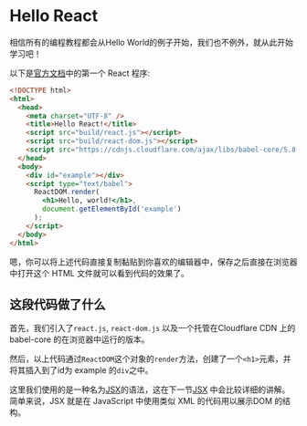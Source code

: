 # Hello React

相信所有的编程教程都会从Hello World的例子开始，我们也不例外，就从此开始学习吧！

以下是[官方文档](http://facebook.github.io/react/docs/getting-started.html)中的第一个 React 程序:

```html
<!DOCTYPE html>
<html>
  <head>
    <meta charset="UTF-8" />
    <title>Hello React!</title>
    <script src="build/react.js"></script>
    <script src="build/react-dom.js"></script>
    <script src="https://cdnjs.cloudflare.com/ajax/libs/babel-core/5.8.23/browser.min.js"></script>
  </head>
  <body>
    <div id="example"></div>
    <script type="text/babel">
      ReactDOM.render(
        <h1>Hello, world!</h1>,
        document.getElementById('example')
      );
    </script>
  </body>
</html>
```

嗯，你可以将上述代码直接复制黏贴到你喜欢的编辑器中，保存之后直接在浏览器中打开这个 HTML 文件就可以看到代码的效果了。

## 这段代码做了什么

首先，我们引入了`react.js`, `react-dom.js` 以及一个托管在Cloudflare CDN 上的 babel-core 的在浏览器中运行的版本。

然后，以上代码通过`ReactDOM`这个对象的`render`方法，创建了一个`<h1>`元素，并将其插入到了id为 example 的`div`之中。

这里我们使用的是一种名为[JSX](https://github.com/facebook/jsx)的语法，这在下一节[JSX](./jsx.md) 中会比较详细的讲解。简单来说，JSX 就是在 JavaScript 中使用类似 XML 的代码用以展示DOM 的结构。
